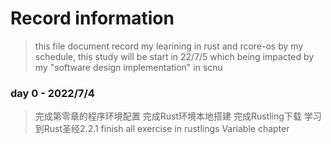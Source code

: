 # Record information

> this file document record my learining in rust and rcore-os
> by my schedule, this study will be start in 22/7/5 which being impacted by my "software design implementation" in scnu

### day 0 - 2022/7/4
> 完成第零章的程序环境配置
> 完成Rust环境本地搭建
> 完成Rustling下载
> 学习到Rust圣经2.2.1
> finish all exercise in rustlings Variable chapter
